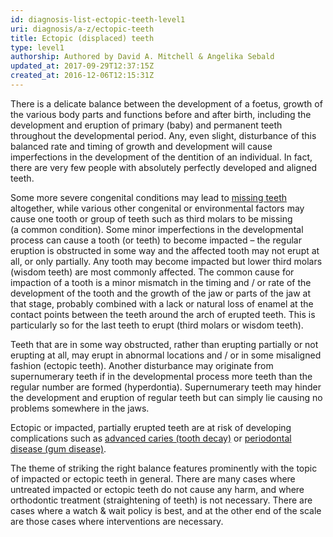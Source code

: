 ```yaml
---
id: diagnosis-list-ectopic-teeth-level1
uri: diagnosis/a-z/ectopic-teeth
title: Ectopic (displaced) teeth
type: level1
authorship: Authored by David A. Mitchell & Angelika Sebald
updated_at: 2017-09-29T12:37:15Z
created_at: 2016-12-06T12:15:31Z
---
```


<p>There is a delicate balance between the development of a foetus,
    growth of the various body parts and functions before and
    after birth, including the development and eruption of primary
    (baby) and permanent teeth throughout the developmental period.
    Any, even slight, disturbance of this balanced rate and timing
    of growth and development will cause imperfections in the
    development of the dentition of an individual. In fact, there
    are very few people with absolutely perfectly developed and
    aligned teeth.</p>
<p>Some more severe congenital conditions may lead to <a href="/diagnosis/a-z/missing-teeth">missing teeth</a>    altogether, while various other congenital or environmental
    factors may cause one tooth or group of teeth such as third
    molars to be missing (a common condition). Some minor imperfections
    in the developmental process can cause a tooth (or teeth)
    to become impacted – the regular eruption is obstructed in
    some way and the affected tooth may not erupt at all, or
    only partially. Any tooth may become impacted but lower third
    molars (wisdom teeth) are most commonly affected. The common
    cause for impaction of a tooth is a minor mismatch in the
    timing and / or rate of the development of the tooth and
    the growth of the jaw or parts of the jaw at that stage,
    probably combined with a lack or natural loss of enamel at
    the contact points between the teeth around the arch of erupted
    teeth. This is particularly so for the last teeth to erupt
    (third molars or wisdom teeth).</p>
<p>Teeth that are in some way obstructed, rather than erupting partially
    or not erupting at all, may erupt in abnormal locations and
    / or in some misaligned fashion (ectopic teeth). Another
    disturbance may originate from supernumerary teeth if in
    the developmental process more teeth than the regular number
    are formed (hyperdontia). Supernumerary teeth may hinder
    the development and eruption of regular teeth but can simply
    lie causing no problems somewhere in the jaws.</p>
<p>Ectopic or impacted, partially erupted teeth are at risk of developing
    complications such as <a href="/help/oral-hygiene/decay">advanced caries (tooth decay)</a>    or <a href="/help/oral-hygiene/periodontal-disease">periodontal disease (gum disease)</a>.</p>
<p>The theme of striking the right balance features prominently
    with the topic of impacted or ectopic teeth in general. There
    are many cases where untreated impacted or ectopic teeth
    do not cause any harm, and where orthodontic treatment (straightening
    of teeth) is not necessary. There are cases where a watch
    &amp; wait policy is best, and at the other end of the scale
    are those cases where interventions are necessary.</p>
